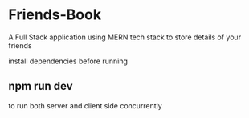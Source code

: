 # Friends-Book
A Full Stack application using MERN tech stack to store details of your friends

install dependencies before running

## npm run dev
to run both server and client side concurrently
